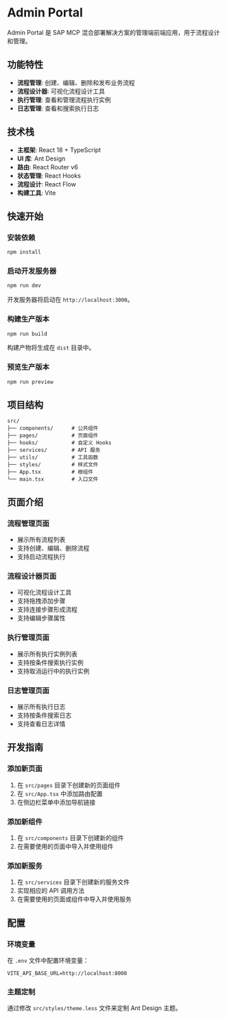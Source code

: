 # Admin Portal

Admin Portal 是 SAP MCP 混合部署解决方案的管理端前端应用，用于流程设计和管理。

## 功能特性

- **流程管理**: 创建、编辑、删除和发布业务流程
- **流程设计器**: 可视化流程设计工具
- **执行管理**: 查看和管理流程执行实例
- **日志管理**: 查看和搜索执行日志

## 技术栈

- **主框架**: React 18 + TypeScript
- **UI 库**: Ant Design
- **路由**: React Router v6
- **状态管理**: React Hooks
- **流程设计**: React Flow
- **构建工具**: Vite

## 快速开始

### 安装依赖

```bash
npm install
```

### 启动开发服务器

```bash
npm run dev
```

开发服务器将启动在 `http://localhost:3000`。

### 构建生产版本

```bash
npm run build
```

构建产物将生成在 `dist` 目录中。

### 预览生产版本

```bash
npm run preview
```

## 项目结构

```
src/
├── components/      # 公共组件
├── pages/           # 页面组件
├── hooks/           # 自定义 Hooks
├── services/        # API 服务
├── utils/           # 工具函数
├── styles/          # 样式文件
├── App.tsx          # 根组件
└── main.tsx         # 入口文件
```

## 页面介绍

### 流程管理页面

- 展示所有流程列表
- 支持创建、编辑、删除流程
- 支持启动流程执行

### 流程设计器页面

- 可视化流程设计工具
- 支持拖拽添加步骤
- 支持连接步骤形成流程
- 支持编辑步骤属性

### 执行管理页面

- 展示所有执行实例列表
- 支持按条件搜索执行实例
- 支持取消运行中的执行实例

### 日志管理页面

- 展示所有执行日志
- 支持按条件搜索日志
- 支持查看日志详情

## 开发指南

### 添加新页面

1. 在 `src/pages` 目录下创建新的页面组件
2. 在 `src/App.tsx` 中添加路由配置
3. 在侧边栏菜单中添加导航链接

### 添加新组件

1. 在 `src/components` 目录下创建新的组件
2. 在需要使用的页面中导入并使用组件

### 添加新服务

1. 在 `src/services` 目录下创建新的服务文件
2. 实现相应的 API 调用方法
3. 在需要使用的页面或组件中导入并使用服务

## 配置

### 环境变量

在 `.env` 文件中配置环境变量：

```env
VITE_API_BASE_URL=http://localhost:8000
```

### 主题定制

通过修改 `src/styles/theme.less` 文件来定制 Ant Design 主题。
